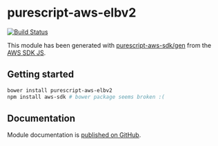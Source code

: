 # purescript-aws-elbv2

[![Build Status](https://app.wercker.com/status/5909b9e96d1080804b17a28f72f87b6b/s/master)](https://app.wercker.com/project/byKey/5909b9e96d1080804b17a28f72f87b6b)

This module has been generated with [purescript-aws-sdk/gen](https://github.com/purescript-aws-sdk/gen) from the [AWS SDK JS](https://github.com/aws/aws-sdk-js).

## Getting started

```sh
bower install purescript-aws-elbv2
npm install aws-sdk # bower package seems broken :(
```

## Documentation

Module documentation is [published on GitHub](https://github.com/purescript-aws-sdk/purescript-aws-elbv2/tree/master/docs).
